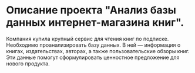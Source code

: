 # Описание проекта "Анализ базы данных интернет-магазина книг".

Компания купила крупный сервис для чтения книг по подписке. Необходимо проанализировать базу данных. В ней — информация о книгах, издательствах, авторах, а также пользовательские обзоры книг. Эти данные помогут сформулировать ценностное предложение для нового продукта.
